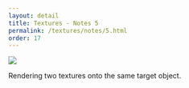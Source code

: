 ```yaml
---
layout: detail
title: Textures - Notes 5
permalink: /textures/notes/5.html
order: 17
---
```


<img src="{{ site.baseurl }}/assets/textures/notes/5/1.png">

Rendering two textures onto the same target object.